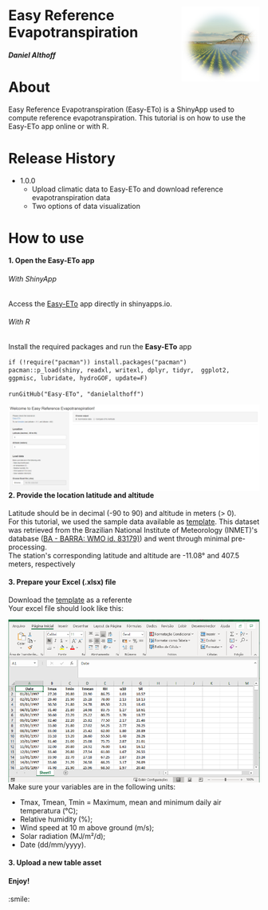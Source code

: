 <div class="fluid-row" id="header">
    <img src='./misc/img.png' height='150' width='auto' align='right'>
    <h1 class="title toc-ignore">Easy Reference Evapotranspiration</h1>
    <h4 class="author"><em>Daniel Althoff</em></h4>
</div>

# About

Easy Reference Evapotranspiration (Easy-ETo) is a ShinyApp used to compute reference evapotranspiration. This tutorial is on how to use the Easy-ETo app online or with R.

# Release History

* 1.0.0
    * Upload climatic data to Easy-ETo and download reference evapotranspiration data
    * Two options of data visualization

# How to use

<h4>1. Open the <b>Easy-ETo</b> app</h4>
<h6>With ShinyApp</h6>
<p>Access the <a href="https://daniel-althoff.shinyapps.io/easy-eto/" target="blank">Easy-ETo</a> app directly in shinyapps.io.</p>

<h6>With R</h6>
<p>Install the required packages and run the <b>Easy-ETo</b> app</p>

```{r setup}
if (!require("pacman")) install.packages("pacman")
pacman::p_load(shiny, readxl, writexl, dplyr, tidyr,  ggplot2, ggpmisc, lubridate, hydroGOF, update=F)

runGitHub("Easy-ETo", "danielalthoff")
```

<img src="./misc/app_1.png"
     style="float: left; margin-right: 10px;" />
    
<h4>2. Provide the location <b>latitude</b> and <b>altitude</b></h4>
<p> Latitude should be in decimal (-90 to 90) and altitude in meters (> 0).<br>
    For this tutorial, we used the sample data available as <a href="https://github.com/danielalthoff/Easy-ETo/raw/master/Sample.xlsx" target="blank">template</a>. This dataset was retrieved from the Brazilian National Institute of Meteorology (INMET)'s database (<a href="http://www.inmet.gov.br/portal/index.php?r=estacoes/estacoesConvencionais" target='blank'>BA - BARRA: WMO id. 83179)</a>) and went through minimal pre-processing.<br>
    The station's corresponding latitude and altitude are -11.08° and 407.5 meters, respectively</p> 

<h4>3. Prepare your Excel (.xlsx) file</h4>
<p> Download the <a href="https://github.com/danielalthoff/Easy-ETo/raw/master/Sample.xlsx" target="blank">template</a> as a referente<br>
    Your excel file should look like this:</p>

<img src="./misc/app_2.png"
     style="float: left; margin-right: 10px;" />
     
<p>Make sure your variables are in the following units:</p>
<ul>
  <li>Tmax, Tmean, Tmin = Maximum, mean and minimum daily air temperatura (°C);</li>
  <li>Relative humidity (%);</li>
  <li>Wind speed at 10 m above ground (m/s);</li>
  <li>Solar radiation (MJ/m²/d);</li>
    <li>Date (dd/mm/yyyy).</li>
</ul>



<h4>3. Upload a new table asset</h4>



<h4>Enjoy!</h4>
:smile:


